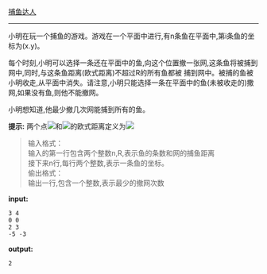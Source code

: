 [捕鱼达人](https://www.lanqiao.cn/courses/2786/learning/?id=67027)
*********
小明在玩一个捕鱼的游戏。游戏在一个平面中进行,有n条鱼在平面中,第i条鱼的坐标为(x.y)。  

每个时刻,小明可以选择一条还在平面中的鱼,向这个位置撤一张网,这条鱼将被捕到网中,同时,与这条鱼距离(欧式距离)不超过R的所有鱼都被
捕到网中。被捕的鱼被小明收走,从平面中消失。请注意,小明只能选择一条在平面中的鱼(未被收走的)撒网,如果没有鱼,则他不能撤网。  

小明想知道,他最少撤几次网能捕到所有的鱼。  

**提示:** 两个点<img src="https://latex.codecogs.com/svg.latex?\(X_1,Y_1)"/>和<img src="https://latex.codecogs.com/svg.latex?\(X_2,Y_2)"/>的欧式距离定义为<img src="https://latex.codecogs.com/svg.latex?\sqrt{(X_1-X_2)^{2}+(Y_1-Y_2)^{2}}"/>  

>输入格式：  
>输入的第一行包含两个整数n,R,表示鱼的条数和网的捕鱼距离  
>接下来n行,每行两个整数,表示一条鱼的坐标。  
>偷出格式：  
>输出一行,包含一个整数,表示最少的撤网次数

**input:**
```
3 4
0 0
2 3
-5 -3
```
**output:**
```
2
```